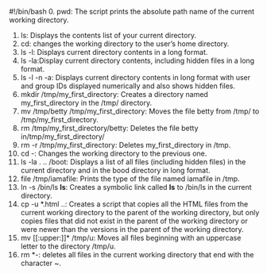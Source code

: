 #!/bin/bash
0. pwd: The script prints the absolute path name of the current working directory.
1. ls: Displays the contents list of your current directory.
2. cd: changes the working directory to the user’s home directory.
3. ls -l: Displays current directory contents in a long format.
4. ls -la:Display current directory contents, including hidden files in a long format.
5. ls -l -n -a: Displays current directory contents in long format with user and group IDs displayed numerically and also shows hidden files.
6. mkdir /tmp/my_first_directory: Creates a directory named my_first_directory in the /tmp/ directory.
7. mv /tmp/betty /tmp/my_first_directory: Moves the file betty from /tmp/ to /tmp/my_first_directory.
8. rm /tmp/my_first_directory/betty: Deletes the file betty in/tmp/my_first_directory/
9. rm -r /tmp/my_first_directory: Deletes my_first_directory in /tmp.
10. cd -: Changes the working directory to the previous one.
11. ls -la . .. /boot: Displays a list of all files (including hidden files) in the current directory and in the bood directory in long format.
12. file /tmp/iamafile: Prints the type of the file named iamafile in /tmp.
13. ln -s /bin/ls __ls__: Creates a symbolic link called __ls__ to /bin/ls in the current directory.
14. cp -u *.html ..: Creates a script that copies all the HTML files from the current working directory to the parent of the working directory, but only copies files that did not exist in the parent of the working directory or were newer than the versions in the parent of the working directory.
15. mv [[:upper:]]* /tmp/u: Moves all files beginning with an uppercase letter to the directory /tmp/u.
16. rm *-: deletes all files in the current working directory that end with the character ~.
